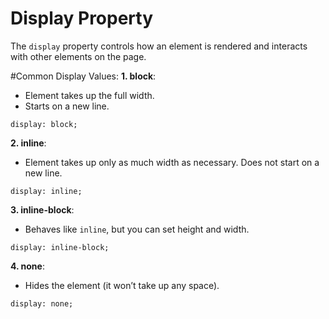 # Display Property
The `display` property controls how an element is rendered and interacts with other elements on the page.

#Common Display Values:
__1. block__:
* Element takes up the full width.
* Starts on a new line.
```
display: block;
```
__2. inline__:
* Element takes up only as much width as necessary.
Does not start on a new line.
```
display: inline;
```

__3. inline-block__:
* Behaves like `inline`, but you can set height and width.
```
display: inline-block;
```

__4. none__:
* Hides the element (it won’t take up any space).
```
display: none;
```